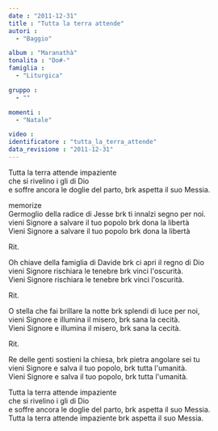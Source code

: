 ```yaml
---
date : "2011-12-31"
title : "Tutta la terra attende"
autori : 
  - "Baggio"

album : "Maranathà"
tonalita : "Do#-"
famiglia : 
  - "Liturgica"

gruppo : 
  - ""

momenti : 
  - "Natale"

video : 
identificatore : "tutta_la_terra_attende"
data_revisione : "2011-12-31"
---
```

  
  
  
  
  
  
  
  
  
Tutta la terra attende impaziente   
che si rivelino i gli di Dio   
e soffre ancora le doglie del parto,  brk aspetta il suo Messia.   
  
  
memorize  
Germoglio della radice di Jesse  brk ti innalzi segno per noi.    
vieni Signore a salvare il tuo popolo  brk dona  la libertà   
Vieni Signore a salvare il tuo popolo  brk dona  la libertà   
  
  
   
Rit.   
  
  
Oh chiave della famiglia di Davide   brk ci apri il regno di Dio   
vieni Signore rischiara le tenebre  brk vinci  l'oscurità.   
Vieni Signore rischiara le tenebre  brk vinci  l'oscurità.  
  
  
   
Rit.   
  
  
O stella che fai brillare la notte   brk splendi di luce per noi,   
vieni Signore e illumina il misero, brk  sana  la cecità.   
Vieni Signore e illumina il misero,  brk sana  la cecità.  
  
  
   
Rit.   
  
  
Re delle genti sostieni la chiesa,   brk pietra angolare sei tu   
vieni Signore e salva il tuo popolo,  brk tutta  l'umanità.    
Vieni Signore e salva il tuo popolo,  brk tutta  l'umanità.   
  
  
Tutta la terra attende impaziente   
che si rivelino i gli di Dio   
e soffre ancora le doglie del parto,  brk aspetta il suo Messia.   
Tutta la terra attende impaziente  brk aspetta il suo Messia.   
  
  
  
